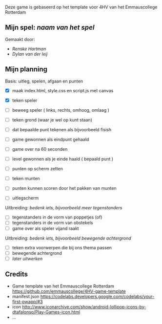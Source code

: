 Deze game is gebaseerd op het template voor 4HV van het Emmauscollege Rotterdam

## Mijn spel: *naam van het spel*
Gemaakt door:
- *Renske Hartman*
- *Dylan van der leij*

## Mijn planning

Basis: uitleg, spelen, afgaan en punten
- [x] maak index.html, style.css en script.js met canvas
- [x] teken speler
- [ ] beweeg speler ( links, rechts, omhoog, omlaag )

- [ ] teken grond (waar je wel op kunt staan)
- [ ] dat bepaalde punt tekenen als bijvoorbeeld fisish
- [ ] game gewonnen als eindpunt gehaald
- [ ] game over na 60 seconden
- [ ] level gewonnen als je einde haald ( bepaald punt )



- [ ] punten op scherm zetten
- [ ] teken munten
- [ ] punten kunnen scoren door het pakken van munten 
- [ ] uitlegscherm

Uitbreiding: *bedenk iets, bijvoorbeeld meer tegenstanders*
- [ ] tegenstanders in de vorm van poppetjes (of)
- [ ] tegenstanders in de vorm van obstekels
- [ ] game over als speler vijand raakt

Uitbreiding: *bedenk iets, bijvoorbeeld bewegende achtergrond*
- [ ] teken extra voorwerpen die bij ons thema passen
- [ ] bewegende achtergrond
- [ ] *later uitwerken*

## Credits
- Game template van het Emmauscollege Rotterdam https://github.com/emmauscollege/4HV-game-template
- manifest.json https://codelabs.developers.google.com/codelabs/your-first-pwapp/#3
- icon http://www.iconarchive.com/show/android-lollipop-icons-by-dtafalonso/Play-Games-icon.html
- ...
